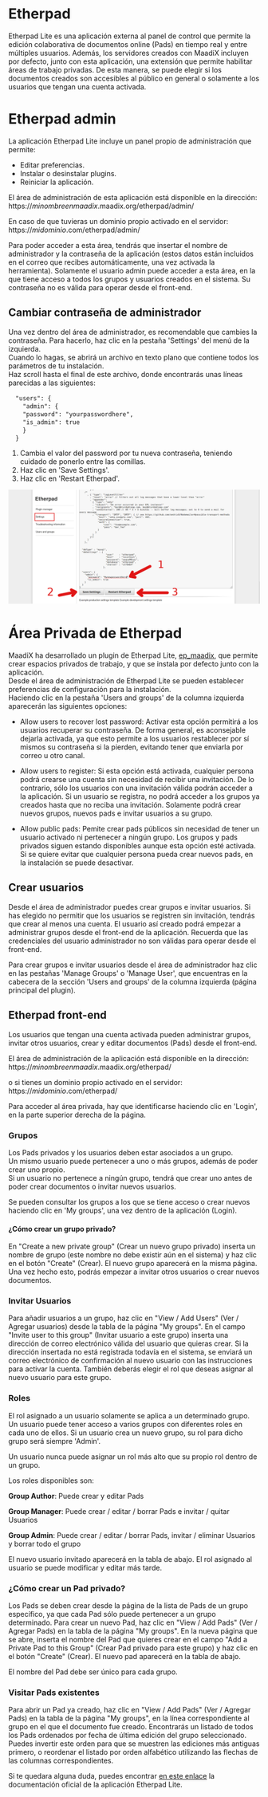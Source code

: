# Etherpad   

Etherpad Lite es una aplicación externa al panel de control que permite la edición colaborativa de documentos online (Pads) en tiempo real y entre múltiples usuarios. 
Además, los servidores creados con MaadiX incluyen por defecto, junto con esta aplicación, una extensión que permite habilitar áreas de trabajo privadas. De esta manera, se puede elegir si los documentos creados son accesibles al público en general o solamente a los usuarios que tengan una cuenta activada.  


# Etherpad admin

La aplicación Etherpad Lite incluye un panel propio de administración que permite:

* Editar preferencias.
* Instalar o desinstalar plugins.
* Reiniciar la aplicación.

El área de administración de esta aplicación está disponible en la dirección:  
https://*minombreenmaadix*.maadix.org/etherpad/admin/

En caso de que tuvieras un dominio propio activado en el servidor:  
https://*midominio*.com/etherpad/admin/  

Para poder acceder a esta área, tendrás que insertar el nombre de administrador y la contraseña de la aplicación (estos datos están incluidos en el correo que recibes automáticamente, una vez activada la herramienta). 
Solamente el usuario admin puede acceder a esta área, en la que tiene acceso a todos los grupos y usuarios creados en el sistema. Su contraseña no es válida para operar desde el front-end.

## Cambiar contraseña de administrador  

Una vez dentro del área de administrador, es recomendable que cambies la contraseña. Para hacerlo, haz clic en la pestaña 'Settings' del menú de la izquierda.  
Cuando lo hagas, se abrirá un archivo en texto plano que contiene todos los parámetros de tu instalación.  
Haz scroll hasta el final de este archivo, donde encontrarás unas líneas parecidas a las siguientes:

      "users": {
        "admin": {
        "password": "yourpasswordhere",
        "is_admin": true
        }
      }

1. Cambia el valor del password por tu nueva contraseña, teniendo cuidado de ponerlo entre las comillas.    
2. Haz clic en 'Save Settings'.  
3. Haz clic en 'Restart Etherpad'.  
 
![Change etherpad password](img/ch-paswd.png)  


# Área Privada de Etherpad

MaadiX ha desarrollado un plugin de Etherpad Lite, [ep_maadix](https://github.com/MaadixNet/ep_maadix), que permite crear espacios privados de trabajo, y que se instala por defecto junto con la aplicación.  
Desde el área de administración de Etherpad Lite se pueden establecer preferencias de configuración para la instalación.  
Haciendo clic en la pestaña 'Users and groups' de la columna izquierda aparecerán las siguientes opciones:  


* Allow users to recover lost password: Activar esta opción permitirá a los usuarios recuperar su contraseña. De forma general, es aconsejable dejarla activada, ya que esto permite a los usuarios restablecer por sí mismos su contraseña si la pierden, evitando tener que enviarla por correo u otro canal.   

* Allow users to register: Si esta opción está activada, cualquier persona podrá crearse una cuenta sin necesidad de recibir una invitación. De lo contrario, sólo los usuarios con una invitación válida podrán acceder a la aplicación. Si un usuario se registra, no podrá acceder a los grupos ya creados hasta que no reciba una invitación. Solamente podrá crear nuevos grupos, nuevos pads e invitar usuarios a su grupo.
  
* Allow public pads: Pemite crear pads públicos sin necesidad de tener un usuario activado ni pertenecer a ningún grupo. Los grupos y pads privados siguen estando disponibles aunque esta opción esté activada. Si se quiere evitar que cualquier persona pueda crear nuevos pads, en la instalación se puede desactivar.    



## Crear usuarios  
 
Desde el área de administrador puedes crear grupos e invitar usuarios. Si has elegido no permitir que los usuarios se registren sin invitación, tendrás que crear al menos una cuenta. El usuario así creado podrá empezar a administrar grupos desde el front-end de la aplicación. Recuerda que las credenciales del usuario administrador no son válidas para operar desde el front-end.   

Para crear grupos e invitar usuarios desde el área de administrador haz clic en las pestañas 'Manage Groups' o 'Manage User', que encuentras en la cabecera de la sección 'Users and groups' de la columna izquierda (página principal del plugin).

## Etherpad front-end

Los usuarios que tengan una cuenta activada pueden administrar grupos, invitar otros usuarios, crear y editar documentos (Pads) desde el front-end. 

El área de administración de la aplicación está disponible en la dirección:  
https://*minombreenmaadix*.maadix.org/etherpad/

o si tienes un dominio propio activado en el servidor:  
https://*midominio*.com/etherpad/


Para acceder al área privada, hay que identificarse haciendo clic en 'Login', en la parte superior derecha de la página.

### Grupos  

Los Pads privados y los usuarios deben estar asociados a un grupo.  
Un mismo usuario puede pertenecer a uno o más grupos, además de poder crear uno propio.  
Si un usuario no pertenece a ningún grupo, tendrá que crear uno antes de poder crear documentos o invitar nuevos usuarios.   

 Se pueden consultar los grupos a los que se tiene acceso o crear nuevos haciendo clic en 'My groups', una vez dentro de la aplicación (Login).  

#### ¿Cómo crear un grupo privado?  

En "Create a new private group" (Crear un nuevo grupo privado) inserta un nombre de grupo (este nombre no debe existir aún en el sistema) y haz clic en el botón "Create" (Crear). El nuevo grupo aparecerá en la misma página. Una vez hecho esto, podrás empezar a invitar otros usuarios o crear nuevos documentos.  

### Invitar Usuarios  

Para añadir usuarios a un grupo, haz clic en "View / Add Users" (Ver / Agregar usuarios) desde la tabla de la página "My groups". En el campo "Invite user to this group" (Invitar usuario a este grupo) inserta una dirección de correo electrónico válida del usuario que quieras crear. Si la dirección insertada no está registrada todavía en el sistema, se enviará un correo electrónico de confirmación al nuevo usuario con las instrucciones para activar la cuenta. También deberás elegir el rol que deseas asignar al nuevo usuario para este grupo.  

### Roles

El rol asignado a un usuario solamente se aplica a un determinado grupo. Un usuario puede tener acceso a varios grupos con diferentes roles en cada uno de ellos. Si un usuario crea un nuevo grupo, su rol para dicho grupo será siempre 'Admin'.

Un usuario nunca puede asignar un rol más alto que su propio rol dentro de un grupo.

Los roles disponibles son:

   **Group Author**: Puede crear y editar Pads
   
   **Group Manager**: Puede crear / editar / borrar Pads e invitar / quitar Usuarios
   
   **Group Admin**: Puede crear / editar / borrar Pads, invitar / eliminar Usuarios y borrar todo el grupo
 
El nuevo usuario invitado aparecerá en la tabla de abajo. El rol asignado al usuario se puede modificar y editar más tarde.  

### ¿Cómo crear un Pad privado?  

Los Pads se deben crear desde la página de la lista de Pads de un grupo específico, ya que cada Pad sólo puede pertenecer a un grupo determinado. Para crear un nuevo Pad, haz clic en "View / Add Pads" (Ver / Agregar Pads) en la tabla de la página "My groups". En la nueva página que se abre, inserta el nombre del Pad que quieres crear en el campo "Add a Private Pad to this Group" (Crear Pad privado para este grupo) y haz clic en el botón "Create" (Crear). El nuevo pad aparecerá en la tabla de abajo.  

El nombre del Pad debe ser único para cada grupo.  

### Visitar Pads existentes  

Para abrir un Pad ya creado, haz clic en "View / Add Pads" (Ver / Agregar Pads) en la tabla de la página "My groups", en la línea correspondiente al grupo en el que el documento fue creado. Encontrarás un listado de todos los Pads ordenados por fecha de última edición del grupo seleccionado.  
Puedes invertir este orden para que se muestren las ediciones más antiguas primero, o reordenar el listado por orden alfabético utilizando las flechas de las columnas correspondientes.  

Si te quedara alguna duda, puedes encontrar [en este enlace](https://github.com/ether/etherpad-lite/wiki) la documentación oficial de la aplicación Etherpad Lite.
